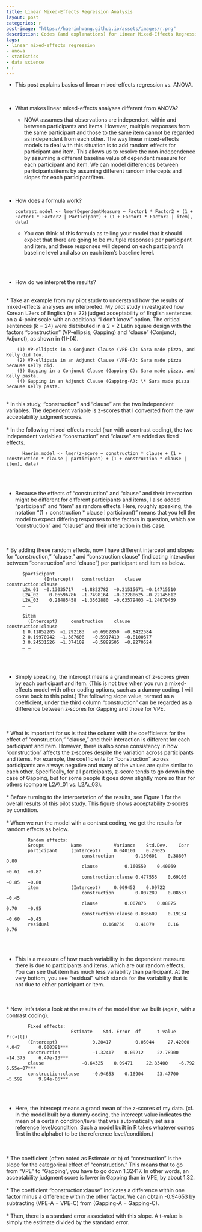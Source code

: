 ```yaml
---
title: Linear Mixed-Effects Regression Analysis
layout: post
categories: r
post-image: "https://haerimhwang.github.io/assets/images/r.png"
description: Codes (and explanations) for Linear Mixed-Effects Regression Analysis
tags:
- linear mixed-effects regression
- anova
- statistics
- data science 
- r
---
```


* This post explains basics of linear mixed-effects regression vs. ANOVA.  
<br>

* What makes linear mixed-effects analyses different from ANOVA?  

   * NOVA assumes that observations are independent within and between participants and items. However, multiple responses from the same participant and those to the same item cannot be regarded as independent from each other. The way linear mixed-effects models to deal with this situation is to add random effects for participant and item. This allows us to resolve the non‑independence by assuming a different baseline value of dependent measure for each participant and item. We can model differences between participants/items by assuming different random intercepts and slopes for each participant/item.  
<br>

* How does a formula work?  
    
      contrast.model <- lmer(DependentMeasure ~ Factor1 * Factor2 + (1 + Factor1 * Factor2 | Participant) + (1 + Factor1 * Factor2 | item), data)
        
    * You can think of this formula as telling your model that it should expect that there are going to be multiple responses per participant and item, and these responses will depend on each participant’s baseline level and also on each item’s baseline level.  
<br>
<br>  

* How do we interpret the results?
<br>   
    * Take an example from my pilot study to understand how the results of mixed-effects analyses are interpreted. My pilot study investigated how Korean L2ers of English (n = 22) judged acceptability of English sentences on a 4-point scale with an additional “I don’t know” option. The critical sentences (k = 24) were distributed in a 2 × 2 Latin square design with the factors “construction” (VP-ellipsis; Gapping) and “clause” (Conjunct; Adjunct), as shown in (1)-(4).  
      
        (1) VP-ellipsis in a Conjunct Clause (VPE‑C): Sara made pizza, and Kelly did too.  
        (2) VP-ellipsis in an Adjunct Clause (VPE‑A): Sara made pizza because Kelly did.  
        (3) Gapping in a Conjunct Clause (Gapping‑C): Sara made pizza, and Kelly pasta.  
        (4) Gapping in an Adjunct Clause (Gapping‑A): \* Sara made pizza because Kelly pasta.  
<br>          
    * In this study, “construction” and “clause” are the two independent variables. The dependent variable is z-scores that I converted from the raw acceptability judgment scores.
<br>
<br> 
    * In the following mixed-effects model (run with a contrast coding), the two independent variables “construction” and “clause” are added as fixed effects.
        
          Haerim.model <- lmer(z-score ~ construction * clause + (1 + construction * clause | participant) + (1 + construction * clause | item), data)

<br> 
<br>

   * Because the effects of “construction” and “clause” and their interaction might be different for different participants and items, I also added “participant” and “item” as random effects. Here, roughly speaking, the notation “(1 + construction \* clause ⦙ participant)” means that you tell the model to expect differing responses to the factors in question, which are “construction” and “clause” and their interaction in this case.
<br>
<br>
    * By adding these random effects, now I have different intercept and slopes for “construction,” “clause,” and “construction:clause” (indicating interaction between “construction” and “clause”) per participant and item as below.
        
          $participant
                  (Intercept) 	construction	clause		construction:clause
          L2A_01  −0.13035717	−1.8822782	−0.21515671	−0.14715510
          L2A_02	0.06596786	−1.7498164	−0.22280625	−0.22145612
          L2A_03	0.28485458	−1.3562880	−0.63579403	−1.24079459
          … …
            
          $item
           	(Intercept) 	construction	clause		construction:clause
          1	0.11852205	−1.292183	−0.6962850	−0.8422584
          2	0.19970942	−1.387608	−0.5917419	−0.8100677
          3	0.24531526	−1.374109	−0.5889505	−0.9270524
          … …

<br>
<br>

   * Simply speaking, the intercept means a grand mean of z-scores given by each participant and item. (This is not true when you run a mixed-effects model with other coding options, such as a dummy coding. I will come back to this point.) The following slope value, termed as a coefficient, under the third column “construction” can be regarded as a difference between z‑scores for Gapping and those for VPE.
<br>
<br>
    * What is important for us is that the column with the coefficients for the effect of “construction,” “clause,” and their interaction is different for each participant and item. However, there is also some consistency in how “construction” affects the z‑scores despite the variation across participants and items. For example, the coefficients for “construction” across participants are always negative and many of the values are quite similar to each other. Specifically, for all participants, z-score tends to go down in the case of Gapping, but for some people it goes down slightly more so than for others (compare L2A\_01 vs. L2A\_03).
<br> 
<br>
    * Before turning to the interpretation of the results, see Figure 1 for the overall results of this pilot study. This figure shows acceptability z‑scores by condition.
<br> 
<br>
    * When we run the model with a contrast coding, we get the results for random effects as below.
        
            Random effects:
            Groups			Name			Variance	Std.Dev.	Corr 
            participant	  	(Intercept)		0.040101	0.20025 
                         		construction		0.150601	0.38807		0.80 
                         		clause			0.160550	0.40069		−0.61	−0.87
                         		construction:clause	0.477556	0.69105		−0.85	−0.80
            item			(Intercept)		0.009452	0.09722 
                         		construction		0.007289	0.08537		−0.45
                          		clause			0.007876	0.08875		0.70	−0.95
                          		construction:clause	0.036609	0.19134		−0.60 	−0.45
            residual					0.168750	0.41079		0.16	0.76

<br>
<br>

   * This is a measure of how much variability in the dependent measure there is due to participants and items, which are our random effects. You can see that item has much less variability than participant. At the very bottom, you see “residual” which stands for the variability that is not due to either participant or item.
<br>
<br>
    * Now, let’s take a look at the results of the model that we built (again, with a contrast coding).
        
            Fixed effects:
            				Estimate	Std. Error  df		t value		Pr(>|t|)
            (Intercept)		        0.20417	    	0.05044	    27.42000	4.047		0.000381***
            construction			−1.32417	0.09212	    22.78900	−14.375	  	6.47e-13***
            clause				−0.64325	0.09471	    22.83400	−6.792		6.55e-07***
            construction:clause		−0.94653	0.16904	    23.47700	−5.599		9.94e-06***

<br>
<br>

   * Here, the intercept means a grand mean of the z-scores of my data. (cf. In the model built by a dummy coding, the intercept value indicates the mean of a certain condition/level that was automatically set as a reference level/condition. Such a model built in R takes whatever comes first in the alphabet to be the reference level/condition.)
<br>
<br>
   * The coefficient (often noted as Estimate or b) of “construction” is the slope for the categorical effect of “construction.” This means that to go from “VPE” to “Gapping”, you have to go down 1.32417. In other words, an acceptability judgment score is lower in Gapping than in VPE, by about 1.32.
<br> 
<br>
    * The coefficient “construction:clause” indicates a difference within one factor minus a difference within the other factor. We can obtain -0.94653 by subtracting (VPE-A − VPE-C) from (Gapping-A − Gapping-C).
<br>
<br>
    * Then, there is a standard error associated with this slope. A t-value is simply the estimate divided by the standard error.
<br> 
<br> 
